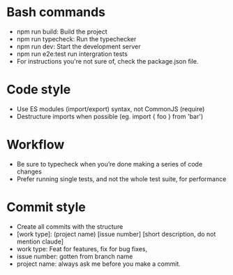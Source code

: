 # Bash commands
- npm run build: Build the project
- npm run typecheck: Run the typechecker
- npm run dev: Start the development server
- npm run e2e:test run intergration tests
- For instructions you're not sure of, check the package.json file.


# Code style
- Use ES modules (import/export) syntax, not CommonJS (require)
- Destructure imports when possible (eg. import { foo } from 'bar')

# Workflow
- Be sure to typecheck when you’re done making a series of code changes
- Prefer running single tests, and not the whole test suite, for performance

# Commit style
- Create all commits with the structure
- [work type]: (project name) [issue number] [short description, do not mention claude]
- work type: Feat for features, fix for bug fixes, 
- issue number: gotten from branch name
- project name: always ask me before you make a commit. 